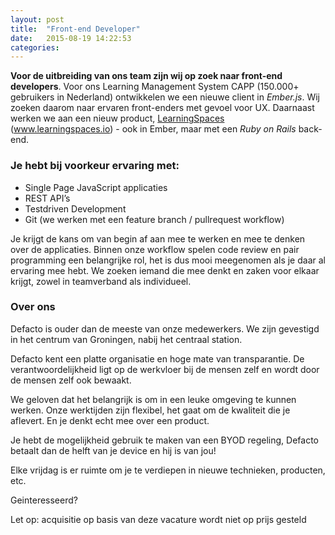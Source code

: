 ```yaml
---
layout: post
title:  "Front-end Developer"
date:   2015-08-19 14:22:53
categories:
---
```

**Voor de uitbreiding van ons team zijn wij op zoek naar front-end developers**. Voor ons Learning Management System CAPP (150.000+ gebruikers in Nederland) ontwikkelen we een nieuwe client in _Ember.js_.
Wij zoeken daarom naar ervaren front-enders met gevoel voor UX. Daarnaast werken we aan een nieuw product, [LearningSpaces](http://www.learningspaces.io) (www.learningspaces.io) - ook in Ember, maar met een _Ruby on Rails_ back-end.

### Je hebt bij voorkeur ervaring met:

*   Single Page JavaScript applicaties
*   REST API&#8217;s
*   Testdriven Development
*   Git (we werken met een feature branch / pullrequest workflow)

Je krijgt de kans om van begin af aan mee te werken en mee te denken over de applicaties. Binnen onze workflow spelen code review en pair programming een belangrijke rol, het is dus mooi meegenomen als je daar al ervaring mee hebt. We zoeken iemand die mee denkt en zaken voor elkaar krijgt, zowel in teamverband als individueel.

### Over ons

Defacto is ouder dan de meeste van onze medewerkers. We zijn gevestigd in het centrum van Groningen, nabij het centraal station.

Defacto kent een platte organisatie en hoge mate van transparantie. De verantwoordelijkheid ligt op de werkvloer bij de mensen zelf en wordt door de mensen zelf ook bewaakt.

We geloven dat het belangrijk is om in een leuke omgeving te kunnen werken. Onze werktijden zijn flexibel, het gaat om de kwaliteit die je aflevert. En je denkt echt mee over een product.

Je hebt de mogelijkheid gebruik te maken van een BYOD regeling, Defacto betaalt dan de helft van je device en hij is van jou!

Elke vrijdag is er ruimte om je te verdiepen in nieuwe technieken, producten, etc.

Geinteresseerd?

Let op: acquisitie op basis van deze vacature wordt niet op prijs gesteld

